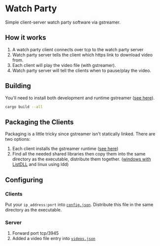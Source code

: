 # Watch Party

Simple client-server watch party software via gstreamer.

## How it works

1. A watch party client connects over tcp to the watch party server
2. Watch party server tells the client which https link to download video from.
3. Each client will play the video file (with gstreamer).
4. Watch party server will tell the clients when to pause/play the video.

## Building
You'll need to install both development and runtime gstreamer ([see here](https://crates.io/crates/gstreamer)).

```bash
cargo build --all
```

## Packaging the Clients
Packaging is a little tricky since gstreamer isn't statically linked. There are two options:
1. Each client installs the gstreamer runtime ([see here](https://gstreamer.freedesktop.org/documentation/installing/index.html?gi-language=c))
2. Find all the needed shared libraries then copy them into the same directory as the executable, distribute them together. ([windows with ListDLL](https://learn.microsoft.com/en-us/sysinternals/downloads/listdlls) and linux using ldd)

## Configuring
### Clients
Put your `ip_address:port` into [`config.json`](wp_client/config.json). Distribute this file in the same directory as the executable.

### Server
1. Forward port tcp/3945
2. Added a video file entry into [`videos.json`](wp_server/videos.json)

